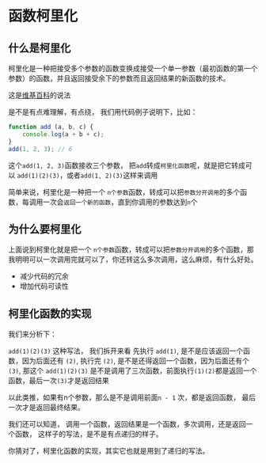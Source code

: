 # 函数柯里化

## 什么是柯里化

 柯里化是一种把接受多个参数的函数变换成接受一个单一参数（最初函数的第一个参数）的函数，并且返回接受余下的参数而且返回结果的新函数的技术。

 这是[维基百科](https://zh.wikipedia.org/wiki/%E6%9F%AF%E9%87%8C%E5%8C%96)的说法

 是不是有点难理解，有点绕， 我们用代码例子说明下，比如：

```js
function add (a, b, c) {
    console.log(a + b + c);
}
add(1, 2, 3); // 6
```

这个`add(1, 2, 3)`函数接收三个参数， 把`add`转成`柯里化函数`呢，就是把它转成可以 `add(1)(2)(3)`，或者`add(1, 2)(3)`这样来调用

简单来说，柯里化是一种把一个 `n个参数`函数，转成可以把`参数分开调用`的多个函数，每调用一次会`返回一个新的函数`，直到你调用的参数达到`n`个


## 为什么要柯里化

上面说到柯里化就是把一个 `n个参数`函数，转成可以把`参数分开调用`的多个函数，那我明明可以一次调用完就可以了，你还转这么多次调用，这么麻烦，有什么好处。

- 减少代码的冗余
- 增加代码可读性

## 柯里化函数的实现

我们来分析下：

`add(1)(2)(3)` 这种写法， 我们拆开来看 先执行 `add(1)`, 是不是应该返回一个函数，因为后面还有 `(2)`, 执行完 `(2)`, 是不是还得返回一个函数，因为后面还有个 `(3)`, 那这个 `add(1)(2)(3)` 是不是调用了三次函数，前面执行`(1)(2)`都是返回一个函数，最后一次`(3)`才是返回结果

以此类推，如果有n个参数，那么是不是调用前面`n - 1` 次，都是返回函数， 最后一次才是返回最终结果。 

我们还可以知道， 调用一个函数，返回结果是一个函数，多次调用，还是返回一个函数， 这样子的写法，是不是有点递归的样子。

你猜对了，柯里化函数的实现，其实它也就是用到了递归的写法。



